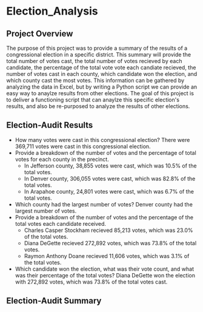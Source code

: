 # Election_Analysis

## Project Overview
The purpose of this project was to provide a summary of the results of a congressional election in a specific district. This summary will provide the total number of votes cast, the total number of votes recieved by each candidate, the percentage of the total vote vote each candiate recieved, the number of votes cast in each county, which candidate won the election, and which county cast the most votes. This information can be gathered by analyzing the data in Excel, but by writing a Python script we can provide an easy way to anaylze results from other elections. The goal of this project is to deliver a functioning script that can anaylze this specific election's results, and also be re-purposed to analyze the results of other elections. 

## Election-Audit Results
- How many votes were cast in this congressional election?
  There were 369,711 votes were cast in this congressional election. 
- Provide a breakdown of the number of votes and the percentage of total votes for each county in the precinct.
  - In Jefferson county, 38,855 votes were cast, which was 10.5% of the total votes. 
  - In Denver county, 306,055 votes were cast, which was 82.8% of the total votes. 
  - In Arapahoe county, 24,801 votes were cast, which was 6.7% of the total votes. 
- Which county had the largest number of votes?
Denver county had the largest number of votes. 
- Provide a breakdown of the number of votes and the percentage of the total votes each candidate received.
  - Charles Casper Stockham recieved 85,213 votes, which was 23.0% of the total votes. 
  - Diana DeGette recieved 272,892 votes, which was 73.8% of the total votes. 
  - Raymon Anthony Doane recieved 11,606 votes, which was 3.1% of the total votes. 
- Which candidate won the election, what was their vote count, and what was their percentage of the total votes?
Diana DeGette won the election with 272,892 votes, which was 73.8% of the total votes cast. 

## Election-Audit Summary
